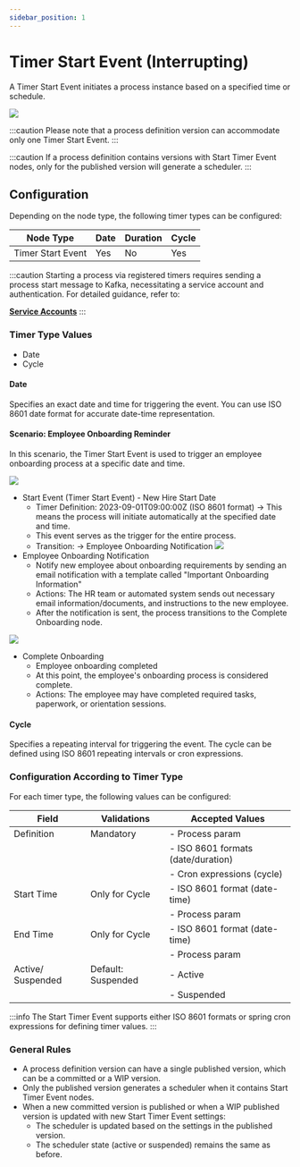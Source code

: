```yaml
---
sidebar_position: 1
---
```


# Timer Start Event (Interrupting)

A Timer Start Event initiates a process instance based on a specified time or schedule. 

![](https://s3.eu-west-1.amazonaws.com/docx.flowx.ai/3.5/timer_start_interrupting.png#center)


:::caution
Please note that a process definition version can accommodate only one Timer Start Event.
:::

:::caution
If a process definition contains versions with Start Timer Event nodes, only for the published version will generate a scheduler.
:::

## Configuration

Depending on the node type, the following timer types can be configured:

| Node Type         | Date | Duration | Cycle |
| ----------------- | ---- | -------- | ----- |
| Timer Start Event | Yes  | No       | Yes   |

:::caution
Starting a process via registered timers requires sending a process start message to Kafka, necessitating a service account and authentication. For detailed guidance, refer to:

[**<u>Service Accounts</u>**](../../../platform-setup-guides/access-management/configuring-an-iam-solution.md#scheduler-service-account)
:::

### Timer Type Values

* Date
* Cycle

#### Date

Specifies an exact date and time for triggering the event. You can use ISO 8601 date format for accurate date-time representation.

#### Scenario: Employee Onboarding Reminder

In this scenario, the Timer Start Event is used to trigger an employee onboarding process at a specific date and time.

![](https://s3.eu-west-1.amazonaws.com/docx.flowx.ai/release34/employee_onboarding_reminder.png)

* Start Event (Timer Start Event) - New Hire Start Date
  - Timer Definition: 2023-09-01T09:00:00Z (ISO 8601 format) → This means the process will initiate automatically at the specified date and time.
  - This event serves as the trigger for the entire process.
  - Transition: → Employee Onboarding Notification
![](https://s3.eu-west-1.amazonaws.com/docx.flowx.ai/release34/start_timer_date.png)
* Employee Onboarding Notification
  - Notify new employee about onboarding requirements by sending an email notification with a template called "Important Onboarding Information"
  - Actions: The HR team or automated system sends out necessary email information/documents, and instructions to the new employee.
  - After the notification is sent, the process transitions to the Complete Onboarding node.

![](https://s3.eu-west-1.amazonaws.com/docx.flowx.ai/release34/onboarding_notification.png)

* Complete Onboarding
  - Employee onboarding completed
  - At this point, the employee's onboarding process is considered complete.
  - Actions: The employee may have completed required tasks, paperwork, or orientation sessions.


#### Cycle

Specifies a repeating interval for triggering the event. The cycle can be defined using ISO 8601 repeating intervals or cron expressions.

### Configuration According to Timer Type

For each timer type, the following values can be configured:

| Field             | Validations        | Accepted Values                    |
| ----------------- | ------------------ | ---------------------------------- |
| Definition        | Mandatory          | - Process param                    |
|                   |                    | - ISO 8601 formats (date/duration) |
|                   |                    | - Cron expressions (cycle)         |
| Start Time        | Only for Cycle     | - ISO 8601 format (date-time)      |
|                   |                    | - Process param                    |
| End Time          | Only for Cycle     | - ISO 8601 format (date-time)      |
|                   |                    | - Process param                    |
| Active/ Suspended | Default: Suspended | - Active                           |
|                   |                    | - Suspended                        |

:::info
The Start Timer Event supports either ISO 8601 formats or spring cron expressions for defining timer values.
:::

### General Rules

* A process definition version can have a single published version, which can be a committed or a WIP version.
* Only the published version generates a scheduler when it contains Start Timer Event nodes.
* When a new committed version is published or when a WIP published version is updated with new Start Timer Event settings:
    * The scheduler is updated based on the settings in the published version.
    * The scheduler state (active or suspended) remains the same as before.
